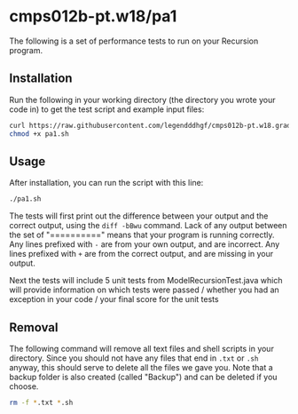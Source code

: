 # cmps012b-pt.w18/pa1

The following is a set of performance tests to run on your Recursion program.

## Installation

Run the following in your working directory (the directory you wrote your code
in) to get the test script and example input files:

```bash
curl https://raw.githubusercontent.com/legendddhgf/cmps012b-pt.w18.grading/master/pa1/pa1.sh > pa1.sh
chmod +x pa1.sh
```

## Usage

After installation, you can run the script with this line:

```bash
./pa1.sh
```

The tests will first print out the difference between your output and the
correct output, using the `diff -bBwu` command. Lack of any output between the
set of "==========" means that your program is running correctly. Any lines
prefixed with `-` are from your own output, and are incorrect. Any lines
prefixed with `+` are from the correct output, and are missing in your output.

Next the tests will include 5 unit tests from ModelRecursionTest.java which will
provide information on which tests were passed / whether you had an exception
in your code / your final score for the unit tests

## Removal

The following command will remove all text files and shell scripts in your
directory. Since you should not have any files that end in `.txt` or `.sh`
anyway, this should serve to delete all the files we gave you. Note that a
backup folder is also created (called "Backup") and can be deleted if you
choose.

```bash
rm -f *.txt *.sh
```
